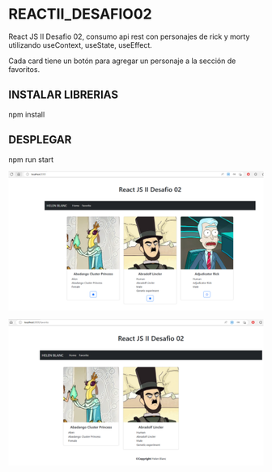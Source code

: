 # REACTII_DESAFIO02

React JS II Desafio 02, consumo api rest con personajes de rick y morty utilizando useContext, useState, useEffect.

Cada card tiene un botón para agregar un personaje a la sección de favoritos.

## INSTALAR LIBRERIAS
npm install

## DESPLEGAR
npm run start

![rick-y-morti](rick-y-morti.PNG)

![rick-y-morti2](rick-y-morti2.PNG)